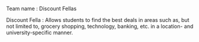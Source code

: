 
Team name : Discount Fellas

Discount Fella :
Allows students to find the best deals in areas such as, but not limited to, grocery shopping, technology, banking, etc. in a location- and university-specific manner. 
